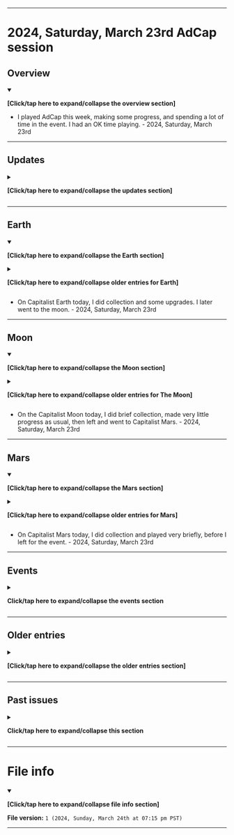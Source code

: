 
***

# 2024, Saturday, March 23rd AdCap session

## Overview

<details open><summary><p><b>[Click/tap here to expand/collapse the overview section]</b></p></summary>

<!--
I played AdCap again this week. I spent more time playing this week, and made some progress. I eventually wrapped up and quit when I was finally able to find a stopping point. I had a really good time playing this week. - 2023, Saturday, July 8th

I skipped my AdVenture Capitalist session this week, as I didn't have the time or motivation to play today. - 2023, Saturday, July 15th to 2023, Saturday, August 5th

I had a short AdVenture Capitalist session today, as I was running low on battery. I made minor progress, then played for a short amount of time in the event, before I wrapped up and quit. - 2023, Saturday, November 11th

I had a longer length session today, playing the event for a long time. I also had a good time playing. - 2024, Saturday, February 24th
- My weekly session was skipped yet again today, as I have continued to be severely behind on projects, and lately I have also had severe focus issues, so I need all of the time I can get for work this Saturday.
-->

- I played AdCap this week, making some progress, and spending a lot of time in the event. I had an OK time playing. - 2024, Saturday, March 23rd

</details>

<!-- Notes !-->

<!-- 2023.04.15
Excessively long time played, split across several sessions
Using lots of time warps, sunk cost fallacy on the event
Playing across a time period over 4 hours in length
Event was most played. It was likely the best I have ever done in any event.
!-->

<!-- 2023.04.22
AdCap no updates
Long session, excessive
Spent some time on Earth and Mars, moon received the least attention
The boost on Mars is infinite, you can keep tapping it to make it go on longer
Decided to let it run out, so I could finish up and go to the event
Very long event gameplay
Game closed and reopened, so I could get an ad boost in the event
1% land event, 76% connections
Finally quit
!-->

<!-- 2023.04.29
AdCap 2023.04.29

Very long session
Event gameplay Capitalist Cakeday
Ended much earlier
Taking a break to eat and enjoy the car ride
Came back to find that I was in a dead spot, and my offline earnings did not keep up
Helped me end my addiction and quit earlier
Unable to upload media today, not enough time, and the Internet was too slow. I will give myself until Tuesday.
!-->

<!-- 2023.05.06
Ad crashes 2x
The second crash was because I was trying to see if it was just a 1 time thing
Poor progress in the event
!-->

<!-- End of notes !-->

***

## Updates

<details><summary><p><b>[Click/tap here to expand/collapse the updates section]</b></p></summary>

<details><summary><p><b>[Click/tap here to expand/collapse older entries for game updates]</b></p></summary>

- The game did not require an update this week. - 2023, Saturday, April 22nd
- The game did not require an update this week. - 2023, Saturday, April 29th
- The game did not require an update this week. - 2023, Saturday, May 6th
- The game did not require an update this week. - 2023, Saturday, May 13th
- The game did not require an update this week. - 2023, Saturday, May 20th
- The game required an update this week. - 2023, Saturday, May 27th
- The game did not require an update this week. - 2023, Saturday, June 3rd to 2023, Saturday, June 24th
- I did not play this week, so I don't know if the game required an update this week. - 2023, Saturday, July 1st
- The game required an update this week. - 2023, Saturday, July 8th
- I did not play this week, so I don't know if the game required an update this week. - 2023, Saturday, July 15th to 2023, Saturday, September 23rd
- The game required an update this week. - 2023, Saturday, September 30th
- The game did not require an update this week. - 2023, Saturday, October 7th to 2023, Saturday, October 28th
- The game required an update this week. - 2023, Saturday, November 4th
- The game did not require an update this week. - 2023, Saturday, November 11th
- I did not play this week, so I don't know if the game required an update this week. - 2023, Saturday, November 18th to 2023, Saturday, November 25th
- The game did not require an update this week. - 2023, Saturday, December 2nd
- The game required an update this week. - 2023, Saturday, December 9th to 2023, Saturday, December 16th
- The game did not require an update this week. - 2023, Saturday, December 23rd to 2024, Saturday, February 24th
- I did not play this week, so I don't know if the game required an update this week. - 2024, Saturday, March 2nd to 2024, Saturday, March 16th

</details>

- The game did not require an update this week. - 2024, Saturday, March 23rd

</details>

***

## Earth

<details open><summary><p><b>[Click/tap here to expand/collapse the Earth section]</b></p></summary>

<details><summary><p><b>[Click/tap here to expand/collapse older entries for Earth]</b></p></summary>

- I returned to AdCap after a 1+ year hiatus today. I spent some time on Earth, and did some upgrades. I am not ready to reset yet. - 2023, Saturday, March 11th
- I briefly did collection and some upgrades on Earth today. I am not ready to reset yet. - 2023, Saturday, March 18th
- I briefly did collection and some upgrades on Earth today. I am not ready to reset yet. - 2023, Saturday, March 25th
- I briefly did collection and some upgrades on Earth today. I am not ready to reset yet. - 2023, Saturday, April 1st
- I briefly did collection, then did a reset on Earth today, and made back lots of progress, before continuing on to the Moon. I also converted 2 megabucks. - 2023, Saturday, April 8th
- I briefly did collection and some upgrades on Earth today. I am not ready to reset yet. - 2023, Saturday, April 15th
- I briefly did collection and some upgrades on Earth today. I am not ready to reset yet. - 2023, Saturday, April 22nd
- I briefly did collection and some upgrades on Earth today. I am still not ready to reset yet. - 2023, Saturday, April 29th
- I briefly did collection, then did a reset on Earth today, and made back lots of progress, before continuing on to the Moon. I also converted 2 megabucks. It took a long time to gain progress back. - 2023, Saturday, May 6th
- I briefly did collection and some upgrades, then I went to the moon. - 2023, Saturday, May 13th
- I did collection and some upgrades, then I went to the moon. - 2023, Saturday, May 20th
- I briefly did collection and some upgrades, then I went to the moon. I did not activate most ad boosts this week. - 2023, Saturday, May 27th
- I briefly did collection and some upgrades, then I went to the moon. I did not activate most ad boosts again this week. - 2023, Saturday, June 3rd to 2023, Saturday, June 24th
- I skipped my session today. - 2023, Saturday July 1st
- I briefly did collection and some upgrades, then I went to the moon. I did not activate most ad boosts again this week. - 2023, Saturday, July 8th
- I skipped my session today. - 2023, Saturday July 15th to 2023, Saturday, September 23rd
- I briefly did collection and some upgrades, then I went to the moon. I did not activate most ad boosts again this week. - 2023, Saturday, September 30th
- I briefly did collection and some upgrades, then I did a reset of Earth, and built some progress back, before I went to the moon. I activated most ad boosts this week, unlike the last sessions, where I didn't. - 2023, Saturday, October 7th
- I did collection and some upgrades, stuck around for a bit, then I went to the moon. I did activate most ad boosts again this week. - 2023, Saturday, October 14th
- I did collection and some upgrades, stuck around for a bit, then I went to the moon. I made sure to activate most ad boosts again this week. I am not ready to reset yet. - 2023, Saturday, October 21st
- I did collection and some upgrades, stuck around for a bit, then I went to Mars, not going to the moon second by mistake. I made sure to activate most ad boosts again this week. I am not ready to reset yet. - 2023, Saturday, October 28th
- I did collection and some upgrades, stuck around for a very short time, then I went to the Moon. I did not activate any ad boosts today, but did watch an ad for a reward. I am not ready to reset yet. - 2023, Saturday, November 4th to 2023, Saturday, November 11th
- I skipped my session today. - 2023, Saturday, November 18th to 2023, Saturday, November 25th
- On Capitalist Earth today, I did collection and some upgrades, before doing an angel claim, and making back significant progress. My session was split in two, as my battery ran too low, and I had to wait for a charge. I later went to the moon. - 2023, Saturday, December 2nd
- On Capitalist Earth today, I did collection and some upgrades. I later went to the moon. - 2023, Saturday, December 9th to 2024, Saturday, February 24th
- I skipped my session today. - 2024, Saturday, March 2nd to 2024, Saturday, March 16th

</details>

- On Capitalist Earth today, I did collection and some upgrades. I later went to the moon. - 2024, Saturday, March 23rd

</details>

***

## Moon

<details open><summary><p><b>[Click/tap here to expand/collapse the Moon section]</b></p></summary>

<details><summary><p><b>[Click/tap here to expand/collapse older entries for The Moon]</b></p></summary>

- I returned to AdCap after a 1+ year hiatus today. I spent some time on the Moon, and did some upgrades. I am not ready to reset yet. - 2023, Saturday, March 11th
- I briefly did collection and some upgrades on the Moon today. I am not ready to reset yet. - 2023, Saturday, March 18th
- I briefly did collection and some upgrades on the Moon today. I am not ready to reset yet. - 2023, Saturday, March 25th
- I briefly did collection and some upgrades on the Moon today. I am not ready to reset yet. - 2023, Saturday, April 1st
- I briefly did collection and some upgrades on the Moon today. I am not ready to reset yet. - 2023, Saturday, April 8th
- I briefly did collection and some upgrades on the Moon today. I am not ready to reset yet. - 2023, Saturday, April 15th
- I briefly did collection and some upgrades on the Moon today. I am not ready to reset yet. I spent the least time on the moon today out of the 4 regions. - 2023, Saturday, April 22nd
- I briefly did collection and some upgrades on the Moon today. I am still not ready to reset yet. - 2023, Saturday, April 29th
- I briefly did collection and some upgrades on the Moon today. I made very little progress as usual. I am still not ready to reset yet. There were 2 ad crashes, the second crash happened because I was trying to see if it was just a 1 time thing. Turns out it wasn't. - 2023, Saturday, May 6th
- I briefly did collection on the Moon today. I made very little progress as usual. I am still not ready to reset yet. There was an ad crash, I could not double my offline earnings or start any boosts today because of it. - 2023, Saturday, May 13th
- I briefly did collection on the Moon today. I made very little progress as usual. I did not use any ad boosts. - 2023, Saturday, May 20th to 2023, Saturday, June 3rd to 2023, Saturday, June 24th
- I skipped my session today. - 2023, Saturday July 1st
- I briefly did collection on the Moon today. I made very little progress as usual. I did not use any ad boosts. - 2023, Saturday, July 8th
- I skipped my session today. - 2023, Saturday July 15th to 2023, Saturday, September 23rd
- I briefly did collection on the Moon today. I made very little progress as usual. I did not use any ad boosts. - 2023, Saturday, September 30th
- I briefly did collection on the Moon today. I made very little progress as usual. I did not use any ad boosts. I am considering buying a 27x multiplier, so that I can go for the maximum amount of revenue on the moon, but I am unsure whether it will persist through a complete reset. - 2023, Saturday, October 7th
- I briefly did collection on the Moon today. I made very little progress as usual. I decided to buy the 27x multiplier, so far it doesn't look like it is doing anything, even after watching an ad. So I left and went to Mars. - 2023, Saturday, October 14th
- I briefly did collection on the Moon today. I made very little progress as usual, but I made more progress than I normally do. The multiplier seems to work, just not that well. I eventually left and went to Mars. - 2023, Saturday, October 21st
- I briefly did collection on the Moon today. I made very little progress. I eventually left and went to the event. - 2023, Saturday, October 28th
- I briefly did collection on the Moon today. I made very little progress as usual. I eventually left and went to Mars. - 2023, Saturday, November 4th
- I briefly did collection on the Moon today. I made very little progress as usual. I eventually left and went to Mars. I seem to actually be making money at a more rapid rate on the moon again.  - 2023, Saturday, November 11th
- I skipped my session today. - 2023, Saturday, November 18th to 2023, Saturday, November 25th
- On the Capitalist Moon today, I did brief collection, made very little progress as usual, then left and went to Capitalist Mars. - 2023, Saturday, December 2nd
- On the Capitalist Moon today, I did brief collection, made very little progress as usual, then left and went to Capitalist Mars. - 2023, Saturday, December 9th to 2024, Saturday, February 24th
- I skipped my session today. - 2024, Saturday, March 2nd to 2024, Saturday, March 16th

</details>

- On the Capitalist Moon today, I did brief collection, made very little progress as usual, then left and went to Capitalist Mars. - 2024, Saturday, March 23rd

</details>

***

## Mars

<details open><summary><p><b>[Click/tap here to expand/collapse the Mars section]</b></p></summary>

<details><summary><p><b>[Click/tap here to expand/collapse older entries for Mars]</b></p></summary>

- I returned to AdCap after a 1+ year hiatus today. I spent some time on mARS, and did some upgrades. I am not ready to reset yet. - 2023, Saturday, March 11th
- I briefly did collection and some upgrades on Mars today. I am not ready to reset yet, but I am close. - 2023, Saturday, March 18th
- I briefly did collection and some upgrades on Mars today. I am not ready to reset yet, but I am very close. - 2023, Saturday, March 25th
- I did collection, then did a reset. I made back all of my progress, plus lots more within a short amount of time. I also converted 8 megabucks. - 2023, Saturday, April 1st
- I did collection, and made some progress, before moving on to the event. - 2023, Saturday, April 8th
- I did collection, and made some progress, before moving on to the event. - 2023, Saturday, April 15th
- I did collection, and made some progress, before moving on to the event. I found out that the boost on Mars is infite, as you can keep tapping it to make it go on longer, adding 1 second for every tap. I decided to let it run out, so I could finish up and go to the event. - 2023, Saturday, April 22nd
- I did collection, and made some progress, before moving on to the event. I am not ready to reset yet. - 2023, Saturday, April 29th
- I did collection, and made some progress, before moving on to the event. I am not ready to reset yet, I was going to reset, but the reset on Earth took too much of my time this week. Maybe I will reset next week. - 2023, Saturday, May 6th
- I did collection, and made some progress, before I did a reset. I made back all of my progress, along with lots of extra progress. I wasn't expecting this, but I maxed out some industries, and will likely be able to max out Mars next week. I eventually wrapped up and went to the event. - 2023, Saturday, May 13th
- I did collection and upgrades, and spent a long amount of time collecting money and doing upgrades. I eventually wrapped up and went to the event. - 2023, Saturday, May 20th
- I did collection and upgrades, and spent a brief amount of time collecting money and doing upgrades. I eventually wrapped up and went to the event. I may reset again soon. - 2023, Saturday, May 27th
- I did collection and 1 upgrade, and spent a very brief amount of time collecting money and doing upgrades. I eventually wrapped up and went to the event. I may reset again soon. - 2023, Saturday, June 3rd to 2023, Saturday, June 10th
- I did collection, and some upgrades, then decided to do a reset. I completed Mars (just like I did the Moon) although it seems like further progress will still be attainable (although there will be no new unlocks) I played for a long time, until it began to take a long time to upgrade anything, then I quit. - 2023, Saturday, June 17th
- I did collection, and several upgrades, playing for a while, until it began to take a long time to upgrade anything again, then I quit. - 2023, Saturday, June 24th
- I skipped my session today. - 2023, Saturday July 1st
- I did collection, and several upgrades, playing for a while, until it began to take a long time to upgrade anything again, then I quit. - 2023, Saturday, July 8th
- I skipped my session today. - 2023, Saturday July 15th to 2023, Saturday, September 23rd
- I did collection, and several upgrades, playing for a while, until it began to take a long time to upgrade anything again, then I quit. - 2023, Saturday, September 30th
- I did collection, and some upgrades, playing for a while, until it began to take a long time to upgrade anything again, then I went to the event. - 2023, Saturday, October 7th
- I did collection, and some upgrades, playing for a while, until it began to take a long time to upgrade anything again, then I went to the event. - 2023, Saturday, October 14th
- I did collection, and some upgrades, playing for a while, until it began to take a long time to upgrade anything again, then I went to the event. - 2023, Saturday, October 21st
- I did collection, and some upgrades, playing for a while, until it began to take a long time to upgrade anything again, then I went to The Moon. - 2023, Saturday, October 28th
- I did collection, and briefly played, before going to the event. - 2023, Saturday, November 4th to 2023, Saturday, November 11th
- I skipped my session today. - 2023, Saturday, November 18th to 2023, Saturday, November 25th
- On Capitalist Mars today, I did collection and briefly played, before going to the event. I did not have the time to do a reset on Mars today. - 2023, Saturday, December 2nd
- On Capitalist Mars today, I did collection and briefly played, before doing an angel claim, making bath significant progress, then I left for the event. - 2023, Saturday, December 9th
- On Capitalist Mars today, I did collection and briefly played, before I left for the event. - 2023, Saturday, December 16th to 2024, Saturday, January 20th
- On Capitalist Mars today, I did collection and played for a while, before I left for the event. - 2024, Saturday, January 27th
- On Capitalist Mars today, I did collection and played briefly, before I left for the event. - 2024, Saturday, February 10th
- On Capitalist Mars today, I did collection and played briefly, staying around so that I could 1 more business purchase, and use up my Profit Martian boost, before I left for the event. - 2024, Saturday, February 17th
- On Capitalist Mars today, I did collection and played very briefly, before I left for the event. - 2024, Saturday, February 24th
- I skipped my session today. - 2024, Saturday, March 2nd to 2024, Saturday, March 16th

</details>

- On Capitalist Mars today, I did collection and played very briefly, before I left for the event. - 2024, Saturday, March 23rd

</details>

***

## Events

<details><summary><p><b>Click/tap here to expand/collapse the events section</b></p></summary>

---

### Capitalist Cakeday

<details><summary><p><b>[Click/tap here to expand/collapse entries for this event]</b></p></summary>

<details><summary><p><b>[Click/tap here to expand/collapse older entries for the Capitalist Cakeday event]</b></p></summary>

- I became significantly addicted, and made lots of progress on the Capitalist Cakeday event. I had a long trip home, so playing this was what I did. It is the most difficult event in the game, and I made it further than I ever have before. My Internet cut out once for nearly an hour, as the device running the mobile hotspot died, yet the game still resumed, and didn't interrupt when reconnecting. I will find out (hopefully) next week if I lost progress or not. - 2023, Saturday, March 11th
- I played the Capitalist Cakeday event for a while today during my trip to Cannon Beach. I did not expect the event to repeat so early. Later on, I took a break to eat and enjoy the car ride. At some point during this time, I enteed a deadspot, and my offline earnings did not keep up. This helped with my addiction, and I quit much earlier. - 2023, Saturday, April 29th
- I played the Capitalist Cakeday event for a while today, but it was too slow to progress, so I eventually quit. - 2023, Saturday, June 10th
- I played the Capitalist Cakeday event for a very long time today, and made a lot of progress, but had to quit, as I used up all of my leisure time for this block of the day. - 2023, Saturday, October 14th
- I played the Capitalist Cakeday event for a short time today, and made a small amount of progress, but had to quit, as my battery was low. - 2023, Saturday, December 9th

</details>

- I played the Capitalist Cakeday event for a very long amount of time this week, making a considerable amount of progress, and eventually forcing myself to quit. - 2024, Saturday, February 3rd

</details> <!-- End of capitalist cakeday event entries !-->

---

### Cashalot

<details><summary><p><b>[Click/tap here to expand/collapse entries for this event]</b></p></summary>

<details><summary><p><b>[Click/tap here to expand/collapse older entries for the Cashalot event]</b></p></summary>

- I played the Cashalot event for multiple hours today, and made lots of progress. I eventually quit when I ran low on battery. - 2023, Saturday, March 18th
- I played the Cashalot event for a while today, and made a little bit of progress, although pretty poor. I eventually quit when I ran low on battery. - 2023, Saturday, May 6th
- I played the Cashalot event for a while today, and made a little bit of progress. I eventually quit when I forced myself to break the addiction, so that I could get to work. - 2023, Saturday, June 17th
- I played the Cashalot event for a very long time today, and made a large amount of progress. It felt like the best I had ever done in this event, but I feel there might have been a better attempt in the past. I eventually quit when I ran too low on battery. - 2023, Saturday, October 21st
- I played the Cashalot event for a short amount of time, but rapidly made significant progress, even though I just wanted to go to the second reward and quit. I eventually quit when I finished the hard drive backup I was doing during the session. - 2023, Saturday, October 21st
- I played the Cashalot event for a very short amount of time, but made some progress. I forced myself to quit extra early, as I had things I needed to do today, and couldn't spend any more time on gameplay. - 2023, Saturday, December 16th
- I played the Cashalot event for a long amount of time, and made some progress. I received the first 6 rewards, and played a little more. I was very disappointed in this event today. Last week, it was said that the `For the love of money` (Valentines day) event was going to be active. Either it was cut short, or they reversed course. I was wanting to play that event this week, but I had to refocus my excitement to this event, which I didn't have as good of a time with. I forced myself to quit when I ran low on battery, and also because I had other things to do today, and I couldn't spend any more time on gameplay. - 2024, Saturday, February 17th

</details>

- I played the Cashalot event for an excessively long time, it appears to be the most addicting event to me. I received the first 6 rewards, and played on for a little bit, before I ran low on battery and quit. I lost a lot of time to this today. - 2024, Saturday, March 23rd

</details> <!-- End of cashalot event entries !-->

---

### Profit-A-Bowl

<details><summary><p><b>[Click/tap here to expand/collapse entries for this event]</b></p></summary>

<details><summary><p><b>[Click/tap here to expand/collapse older entries for the Profit-A-Bowl event]</b></p></summary>

- I played the Profit-A-Bowl event for over an hour today, and made lots of progress. I eventually quit when I ran low on battery and time. - 2023, Saturday, March 25th
- I played the Profit-A-Bowl event for about an hour today, and made a decent amount of progress. I eventually quit when I was finally able to curb my addiction. - 2023, Saturday, May 13th
- I played the Profit-A-Bowl event for less than an hour today, and made a decent amount of progress. I eventually quit when I got the first 2 rewards, and some simple progress. - 2023, Saturday, June 24th
- I played the Profit-A-Bowl event for a very short amount of time today, and made a small amount of progress, earning 2 gold, and another football badge. I then quit. - 2023, Saturday, November 4th
- I played the Profit-A-Bowl event for a short amount of time today, and made a small amount of progress, earning 2 gold, another football badge, and a time warp. I then quit. With the time I had today, I played for a little bit too long. - 2024, Saturday, January 6th

</details>

- I played the Profit-A-Bowl event for a relatively short amount of time today, and made a small amount of progress, earning 2 gold, and an eleventh football basdge. I then quit. With the time I had today, I played for a little bit too long on the previous game (AdVenture Communist) but not this game. - 2024, Saturday, February 10th

</details> <!-- End of profit-a-bowl event entries !-->

---

### Cashella

<details><summary><p><b>[Click/tap here to expand/collapse entries for this event]</b></p></summary>

<details><summary><p><b>[Click/tap here to expand/collapse older entries for the Cashalla event]</b></p></summary>

- I played the Cashella for over an hour today, and made some progress. I eventually quit when I ran low on battery, time, and interest. - 2023, Saturday, April 1st
- I played the Cashella for less than an hour today, and made some progress. I eventually quit when I ran low on battery, and time. - 2023, Saturday, May 20th
- I played the Cashella event for a long amount of time, and made some progress. I forced myself to quit early, as I had things I needed to do today, and couldn't spend any more time on gameplay. I managed to get the first 5 rewards in this time. - 2024, Saturday, January 13th

</details>

- I played the Cashella event for a moderately long amount of time, and made some progress. I forced myself to quit earlier, as I had things I needed to do today, and couldn't spend any more time on gameplay. I managed to get the first 5 rewards in this time. - 2024, Saturday, February 24th

</details> <!-- End of cashalot event entries !-->

---

### Making it rain

<details><summary><p><b>[Click/tap here to expand/collapse entries for this event]</b></p></summary>

<details><summary><p><b>[Click/tap here to expand/collapse older entries for the Making it Rain event]</b></p></summary>

- I played the making it rain event for a short period of time compared to the past 4 event sessions. I started my session today with low battery, and couldn't -continue on the same charge. I didn't make it very far in the event, as I had to stop when my battery reached 6%. - 2023, Saturday, April 8th

</details>

</details> <!-- End of making it rain event entries !-->

---

### Saturday Morning Fever

<details><summary><p><b>[Click/tap here to expand/collapse entries for this event]</b></p></summary>

<details><summary><p><b>[Click/tap here to expand/collapse older entries for the Saturday Morning Fever event]</b></p></summary>

- I played the Saturday Morning Fever event for a very long time, splitting across several sessions over a 4+ hour period. I used lots of time warps, it became a sunk cost fallacy for me continuing to play the event, and unlock something. The event made up over 85% of my sessions time, and it was likely the best I have ever done in any event. I eventually wrapped up and quit. - 2023, Saturday, April 15th
- I played the Saturday Morning Fever event for a long amount of time, but significantly shorter compared to last time. I made a decent amount of progress, then I eventually wrapped up and quit. - 2023, Saturday, May 27th
- I played the Saturday Morning Fever event for a long amount of time, but slighty shorter compared to last time. I made a decent amount of progress, then I eventually wrapped up and quit. I had a good time playing. - 2023, Saturday, July 8th
- I played the Saturday Morning Fever event for a moderate amount of time. I made a decent amount of progress, then I eventually wrapped up and quit. I had an OK time playing. - 2023, Saturday, September 30th

</details>

- I played the Saturday Morning Fever event for a moderate amount of time. I made some progress, then I eventually wrapped up and quit. I could have kept going, but I needed to get going for today. I had an OK time playing. - 2024, Saturday, January 20th

</details> <!-- End of saturday morning fever event entries !-->

---

### 1% land

<details><summary><p><b>[Click/tap here to expand/collapse entries for this event]</b></p></summary>

<details><summary><p><b>[Click/tap here to expand/collapse older entries for the 1% land event]</b></p></summary>

- I played the 1% land event for a very long time, although still staying within the same session. I didn't waste any of my time warps this time. Early on, I closed and reopened the game, so that I could enable the ad boost. I now have 76% of the capitalist connections for this event. I eventually wrapped up and quit. - 2023, Saturday, April 22nd
- I played the 1% land event for a short amount time in comparison to last week. I didn't waste any of my time warps this time. I eventually wrapped up and quit. - 2023, Saturday, June 3rd
- I played the 1% land event for an excessive amount of time in comparison to last time. I wasted a few time warps, and made notable progress, before I eventually wrapped up and quit when my battery hit 5% and I lost a couple hours of time. - 2023, Saturday, October 7th
- I played the 1% land event for an excessive amount of time in comparison to last time. I wasted a single time warp, and made notable progress, before I eventually wrapped up and quit when I ran too low on time. - 2023, Saturday, December 2nd

</details>

- I played the 1% land event for an excessive amount of time in comparison to last time. I accidentally used a single time warp, and made significant progress, before I eventually wrapped up and quit when I ran too low on time. I split into 3 parts, as my battery went too low 3 separate times. I feel I will rank high in the event, and that this was my best performance out of any event in this game. I unlocked the first 6 rewards, and stocked up over 13000 event points. - 2024, Saturday, January 27th

</details> <!-- End of 1% land event entries !-->

---

### A nightmare on easy street

<details><summary><p><b>[Click/tap here to expand/collapse entries for this event]</b></p></summary>

<details><summary><p><b>[Click/tap here to expand/collapse older entries for the 1% land event]</b></p></summary>

- No older entries available.

</details>

- I played the `A nightmare on easy street` event extensively today, using a couple time warps, and making significant progress, before I eventually wrapped up and quit when my battery hit 6% and I lost a couple hours of time. - 2023, Saturday, October 28th

</details> <!-- End of a nightmare on easy street event entries !-->

---

### Merry Merger

<details><summary><p><b>[Click/tap here to expand/collapse entries for this event]</b></p></summary>

<details><summary><p><b>[Click/tap here to expand/collapse older entries for the 1% land event]</b></p></summary>

- No older entries available.

</details>

- I played the `Merry Merger` event extensively today, using a single time warp, and making significant progress, before I eventually wrapped up and quit when I finally stopped procrastinating. The game was using political innuendos, and it was concerning to me. Also, the word "Millennial" was spelled incorrectly (there are 2 n's, not one, "Millenial" is an incorrect spelling) I also don't see how I will get 40 xmas badges, when this event happens once a year. I played extra so that I get some extra rewards, including an event booster, and 3 connections. - 2023, Saturday, December 23rd

</details> <!-- End of merry merger event entries !-->

---

### New You Resolutions

<details><summary><p><b>[Click/tap here to expand/collapse entries for this event]</b></p></summary>

<details><summary><p><b>[Click/tap here to expand/collapse older entries for the 1% land event]</b></p></summary>

- No older entries available.

</details>

- I played the `New You Resolutions` event extensively today, using a few time warps (so that I could quit earlier) and making significant progress, before I eventually wrapped up and quit. I don't see how I will get 40 new years badges, when this event happens once a year. I played extra so that I get some extra rewards, including 3 connections. - 2023, Saturday, December 30th

</details> <!-- End of new you resolutions event entries !-->

<!-- --- !-->

</details> <!-- End of events !-->

***

## Older entries

<details><summary><p lang="en"><b>[Click/tap here to expand/collapse the older entries section]</b></p></summary>

<!--
# Notice - Didn't play

I skipped my AdCap session today to save time, as I didn't feel like like playing this week. I might play again next week. It isn't that likely though.

I plan to return eventually to finish some parts of the game, then I will permanently wrap up. I am currently considering switching the day of gameplay to Monday.
!-->

<details><summary><p lang="en"><b>[Click/tap here to expand/collapse older entries]</b></p></summary>

## 2022, Saturday, March 5th

This week, I strongly considered swapping my AdCom session for an AdCap session, due to the Russian invasion of Ukraine, but decided against it. Even then, I considered doubling up the sessions, but since my AdCom session went on for far too long, I didn't have the time for it. Hope for returning to this game definitely isn't dead.

## 2022, Saturday, March 12th to 2022, Saturday, May 28th

I skipped my AdCap session today to save time, as I didn't feel like like playing this week.

I plan to return eventually to finish some parts of the game, then I will permanently wrap up. I am currently considering switching the day of gameplay to Monday.

## 2022, Saturday, June 11th

Due to a massive resource waste in AdVenture Communist today, I considered playing AdCap to fill in the time. I ended up playing much longer than expected, and was unable to get to AdCap today. - 2022, Saturday, June 4th to 2022, Saturday, June 11th

## 2022, Saturday, June 18th to 2022, Saturday, December 10th

Considerations are still being made to return, but that didn't happen today. - 2022, Saturday, June 18th to 2022, Saturday, December 10th

## 2022, Saturday, December 17th

I had a difficult time gaining focus and waking up today, and considered playing AdCap and AdCom. I didn't, as I didn't have the time to do so. Hope is not completely dead for my return. - 2022, Saturday, December 17th

## 2022, Saturday, December 24th to 2023, Saturday, February 11th

I skipped my AdCap session today to save time, as I didn't have the time to play this week.

I plan to return eventually to finish some parts of the game, then I will permanently wrap up. I am still considering switching the day of gameplay to Monday. - 2022, Saturday, December 24th to 2023, Saturday, February 11th

## 2023, Saturday, February 18th to 2023, Saturday, February 25th

I skipped my AdCap session today to save time, as I didn't have the time to play this week.

I plan to return eventually to finish some parts of the game, then I will permanently wrap up. I plan for a possible return on 2023, Saturday, March 11th. - 2023, Saturday, February 18th to 2023, Saturday, February 25th

## 2023, Saturday, March 4th

I skipped my AdCap session, as I didn't have the time or interest. I did resume playing AdVenture Communist today, after a ~6 month hiatus.

</details>

## 2023, Saturday, March 11th

I finally returned to AdVenture Capitalist today after a 1+ year hiatus,

</details>

***

## Past issues

<details><summary><p lang="en"><b>Click/tap here to expand/collapse this section</b></p></summary>

### HyperHippo ad controversy (2022 March 26th - 2022 July 16th)

The parent company for AdVenture Communist and AdVenture Capitalist (and also AdVenture Ages, and Vacation Tycoon (newly released) which I don't play) is having an ongoing controversy regarding suppressing community criticism regarding increasing montization of their games. It currently looks like the company is going to run itself out of business over greed, so my gameplay of the 2 games is now on life support. I hope to continue on for as long as I can, but be prepared that the cord may be cut any day now. Unfortunately, these are online only games that don't have offline play support, so when HyperHippo dies, I can no longer play.

It is looking like they are going to survive this controversy, but I can't be sure. - 2022 March 26th to 2022 July 16th.

</details>

***

# File info

<details open><summary><p><b>[Click/tap here to expand/collapse file info section]</b></p></summary>

**File version:** `1 (2024, Sunday, March 24th at 07:15 pm PST)`

</details>

***
